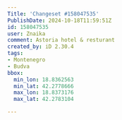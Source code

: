```yaml
---
Title: 'Changeset #158047535'
PublishDate: 2024-10-18T11:59:51Z
id: 158047535
user: Znaika
comment: Astoria hotel & resturant
created_by: iD 2.30.4
tags:
- Montenegro
- Budva
bbox:
  min_lon: 18.8362563
  min_lat: 42.2778666
  max_lon: 18.8373176
  max_lat: 42.2783104

---
```


